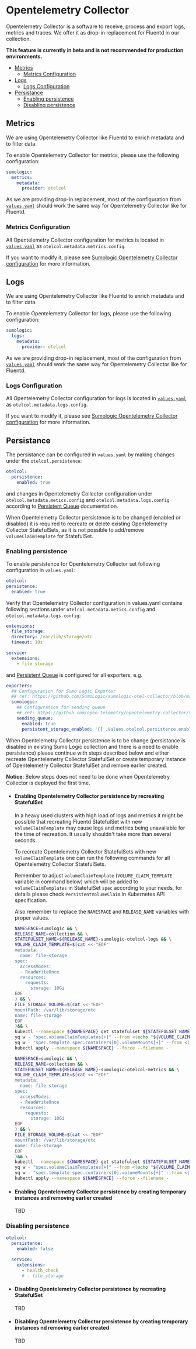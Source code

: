 # Opentelemetry Collector

Opentelemetry Collector is a software to receive, process and export logs, metrics and traces.
We offer it as drop-in replacement for Fluentd in our collection.

**This feature is currently in beta and is not recommended for production environments.**

- [Metrics](#metrics)
  - [Metrics Configuration](#metrics-configuration)
- [Logs](#logs)
  - [Logs Configuration](#logs-configuration)
- [Persistance](#persistance)
  - [Enabling persistence](#enabling-persistence)
  - [Disabling persistence](#disabling-persistence)

## Metrics

We are using Opentelemetry Collector like Fluentd to enrich metadata and to filter data.

To enable Opentelemetry Collector for metrics, please use the following configuration:

```yaml
sumologic:
  metrics:
    metadata:
      provider: otelcol
```

As we are providing drop-in replacement, most of the configuration from
[`values.yaml`][values] should work
the same way for Opentelemetry Collector like for Fluentd.

### Metrics Configuration

All Opentelemetry Collector configuration for metrics is located in
[`values.yaml`][values] as `otelcol.metadata.metrics.config`.

If you want to modify it, please see [Sumologic Opentelemetry Collector configuration][configuration]
for more information.

## Logs

We are using Opentelemetry Collector like Fluentd to enrich metadata and to filter data.

To enable Opentelemetry Collector for logs, please use the following configuration:

```yaml
sumologic:
  logs:
    metadata:
      provider: otelcol
```

As we are providing drop-in replacement, most of the configuration from
[`values.yaml`][values] should work
the same way for Opentelemetry Collector like for Fluentd.

### Logs Configuration

All Opentelemetry Collector configuration for logs is located in
[`values.yaml`][values] as `otelcol.metadata.logs.config`.

If you want to modify it, please see [Sumologic Opentelemetry Collector configuration][configuration]
for more information.

[configuration]: https://github.com/SumoLogic/sumologic-otel-collector/blob/main/docs/Configuration.md
[values]: ../helm/sumologic/values.yaml

## Persistance

The persistance can be configured in `values.yaml` by making changes under the `otelcol.persistence`:

```yaml
otelcol:
  persistence:
    enabled: true
```

and changes in Opentelemetry Collector configuration under `otelcol.metadata.metics.config` and `otelcol.metadata.logs.config`
according to [Persistent Queue][persistent-queue] documentation.

[persistent-queue]: https://github.com/open-telemetry/opentelemetry-collector/tree/main/exporter/exporterhelper#persistent-queue

When Opentelemetry Collector persistence is to be changed (enabled or disabled)
it is required to recreate or delete existing Opentelemetry Collector StatefulSets,
as it is not possible to add/remove `volumeClaimTemplate` for StatefulSet.

### Enabling persistence

  To enable persistence for Opentelemetry Collector set following configuration in `values.yaml`:

  ```yaml
  otelcol:
  persistence:
    enabled: true
  ```

  Verify that Opentelemetry Collector configuration in values.yaml contains following sections
  under `otelcol.metadata.metics.config` and `otelcol.metadata.logs.config`:

  ```yaml
  extensions:
    file_storage:
    directory: /var/lib/storage/otc
    timeout: 10s
  ```

  ```yaml
  service:
    extensions:
      - file_storage
  ```

  and [Persistent Queue][persistent-queue] is configured for all exporters, e.g.

  ```yaml
  exporters:
    ## Configuration for Sumo Logic Exporter
    ## ref: https://github.com/SumoLogic/sumologic-otel-collector/blob/main/pkg/exporter/sumologicexporter
    sumologic:
      ## Configuration for sending queue
      ## ref: https://github.com/open-telemetry/opentelemetry-collector/tree/main/exporter/exporterhelper#configuration
      sending_queue:
        enabled: true
        persistent_storage_enabled: '{{ .Values.otelcol.persistence.enabled }}'
  ```

  When Opentelemetry Collector persistence is to be change (persistance is disabled in existing Sumo Logic collection and
  there is a need to enable persistence) please continue with steps described below and either
  recreate Opentelemetry Collector StatefulSet or create temporary instance of Opentelemetry Collector StatefulSet and
  remove earlier created.

  **Notice**: Below steps does not need to be done when Opentelemetry Collector is deployed the first time.

- #### Enabling Opentelemetry Collector persistence by recreating StatefulSet

  In a heavy used clusters with high load of logs and metrics it might be possible that
  recreating Fluentd StatefulSet with new `volumeClaimTemplate` may cause logs and metrics
  being unavailable for the time of recreation. It usually shouldn't take more than several seconds.

  To recreate Opentelemetry Collector StatefulSets with new `volumeClaimTemplate` one can run
  the following commands for all Opentelemetry Collector StatefulSets.

  Remember to adjust `volumeClaimTemplate` (`VOLUME_CLAIM_TEMPLATE` variable in command below)
  which will be added to `volumeClaimTemplates` in StatefulSet `spec` according to your needs,
  for details please check `PersistentVolumeClaim` in Kubernetes API specification.

  Also remember to replace the `NAMESPACE` and `RELEASE_NAME` variables with proper values.

  ```bash
  NAMESPACE=sumologic && \
  RELEASE_NAME=collection && \
  STATEFULSET_NAME=${RELEASE_NAME}-sumologic-otelcol-logs && \
  VOLUME_CLAIM_TEMPLATE=$(cat <<-"EOF"
  metadata:
    name: file-storage
  spec:
    accessModes:
    - ReadWriteOnce
    resources:
      requests:
        storage: 10Gi
  EOF
  ) && \
  FILE_STORAGE_VOLUME=$(cat <<-"EOF"
  mountPath: /var/lib/storage/otc
  name: file-storage
  EOF
  )&& \
  kubectl --namespace ${NAMESPACE} get statefulset ${STATEFULSET_NAME} --output yaml | \
  yq w - "spec.volumeClaimTemplates[+]" --from <(echo "${VOLUME_CLAIM_TEMPLATE}") | \
  yq w - "spec.template.spec.containers[0].volumeMounts[+]" --from <(echo "${FILE_STORAGE_VOLUME}") | \
  kubectl apply --namespace ${NAMESPACE} --force --filename -
  ```

  ```bash
  NAMESPACE=sumologic && \
  RELEASE_NAME=collection && \
  STATEFULSET_NAME=${RELEASE_NAME}-sumologic-otelcol-metrics && \
  VOLUME_CLAIM_TEMPLATE=$(cat <<-"EOF"
  metadata:
    name: file-storage
  spec:
    accessModes:
    - ReadWriteOnce
    resources:
      requests:
        storage: 10Gi
  EOF
  ) && \
  FILE_STORAGE_VOLUME=$(cat <<-"EOF"
  mountPath: /var/lib/storage/otc
  name: file-storage
  EOF
  )&& \
  kubectl --namespace ${NAMESPACE} get statefulset ${STATEFULSET_NAME} --output yaml | \
  yq w - "spec.volumeClaimTemplates[+]" --from <(echo "${VOLUME_CLAIM_TEMPLATE}") | \
  yq w - "spec.template.spec.containers[0].volumeMounts[+]" --from <(echo "${FILE_STORAGE_VOLUME}") | \
  kubectl apply --namespace ${NAMESPACE} --force --filename -
  ```

- #### Enabling Opentelemetry Collector persistence by creating temporary instances and removing earlier created

  TBD

### Disabling persistence

```yaml
otelcol:
  persistence:
    enabled: false
```

```yaml
  service:
    extensions:
      - health_check
      # - file_storage
```

- #### Disabling Opentelemetry Collector persistence by recreating StatefulSet

  TBD

- #### Disabling Opentelemetry Collector persistence by creating temporary instances nd removing earlier created

  TBD

